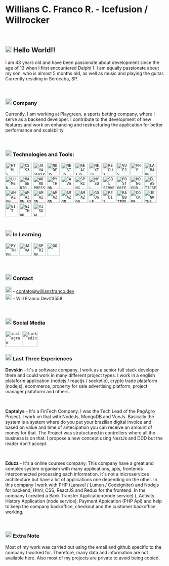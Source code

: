 
<!-- <img align="right" width="250px" style="margin-top:-20px" src="https://i.ibb.co/H2Vnn9B/photo-2021-12-23-11-04-10-removebg-preview.png">

</br>
</br>
-->

<div dsplay="inline-block">
 <h1 align="left">Willians C. Franco R. - Icefusion / Willrocker</h1>
</div>

</br>

## <code><img width="20px" src="https://cdn.simpleicons.org/alienware/000" /></code> Hello World!!
I am 43 years old and have been passionate about development since the age of 13 when I first encountered Delphi 1. I am equally passionate about my son, who is almost 5 months old, as well as music and playing the guitar. Currently residing in Sorocaba, SP.

</br>

### <code><img width="20px" src="https://uxwing.com/wp-content/themes/uxwing/download/business-professional-services/company-enterprise-icon.png" /></code> Company
Currently, I am working at Playgreen, a sports betting company, where I serve as a backend developer. I contribute to the development of new features and work on enhancing and restructuring the application for better performance and scalability.

</br>

### <code><img width="20px" src="https://cdn.simpleicons.org/airplayvideo" /></code> Technologies and Tools: 
<div>
 <code><img width="40px" src="https://cdn.jsdelivr.net/gh/devicons/devicon/icons/html5/html5-original-wordmark.svg" title = "HTML5" alt="HTML5"/></code>
 <code><img width="40px" src="https://cdn.jsdelivr.net/gh/devicons/devicon/icons/css3/css3-original-wordmark.svg" title = "CSS3" alt="CSS3"/></code>
 <code><img width="40px" src="https://cdn.jsdelivr.net/gh/devicons/devicon/icons/javascript/javascript-original.svg" title = "JAVASCRIPT" alt="JAVASCRIPT"/></code>
 <code><img src="https://cdn.simpleicons.org/nodedotjs" title="NODEJS" alt="NODEJS" width="40px"></code>
 <code><img src="https://cdn.simpleicons.org/nestjs" title="NESTJS" alt="NESTJS" width="40px"></code>
 <code><img src="https://cdn.simpleicons.org/react" title="REACTJS" alt="REACTJS" width="40px"></code>
 <code><img src="https://cdn.simpleicons.org/next.js" title="NEXTJS" alt="NEXTJS" width="40px"></code>
 <!-- <code><img src="https://cdn.simpleicons.org/nestjs" title="HOOKS" alt="HOOKS" width="40px"></code> -->
 <code><img src="https://cdn.simpleicons.org/redux" title="REDUX" alt="REDUX" width="40px"></code>
 <code><img src="https://cdn.simpleicons.org/vue.js" title="VUEJS" alt="VUEJS" width="40px"></code>
 <code><img src="https://cdn.simpleicons.org/php" title="PHP" alt="PHP" width="40px"></code>
 <code><img src="https://cdn.simpleicons.org/laravel" title="LARAVEL" alt="LARAVEL" width="40px"></code>
</div>
<div>
 <code><img src="https://cdn.simpleicons.org/lumen" title="LUMEN" alt="LUMEN" width="40px"></code>
 <code><img src="https://cdn.simpleicons.org/magento" title="MAGENTO" alt="MAGENTO" width="40px"></code>
 <code><img src="https://cdn.simpleicons.org/wordpress" title="WORDPRESS" alt="WORDPRESS" width="40px"></code>
 <code><img src="https://cdn.simpleicons.org/python" title="PYTHON" alt="PYTHON" width="40px"></code>
 <code><img width="40px" src="https://cdn.jsdelivr.net/gh/devicons/devicon/icons/java/java-original.svg" title = "JAVA"/></code>
 <code><img src="https://cdn.simpleicons.org/springboot" title="SPRING BOOT" alt="SPRING BOOT" width="40px"></code>
 <code><img width="40px" src="https://cdn.jsdelivr.net/gh/devicons/devicon/icons/mysql/mysql-original.svg" title = "MYSQL"/></code>
 <code><img width="40px" src="https://cdn.simpleicons.org/microsoftsqlserver" title = "SQL SERVER" alt="SQL SERVER"/></code>
 <code><img width="40px" src="https://cdn.simpleicons.org/postgresql" title = "POSTGRE" alt="POSTGREE"/></code>
 <code><img width="40px" src="https://cdn.simpleicons.org/mongodb" title = "MONGODB" alt="MONGODB"/></code>
 <code><img width="40px" src="https://cdn.simpleicons.org/elasticsearch" title = "ELASTICSEARCH" alt="ELASTICSEARCH"/></code>
</div>
<div>
 <code><img width="40px" src="https://cdn.simpleicons.org/amazonaws" title = "AMAZON AWS" alt="AMAZON AWS"/></code>
 <code><img width="40px" src="https://cdn.simpleicons.org/amazons3" title = "AMAZON S3" alt="AMAZON S3"/></code>
 <code><img width="40px" src="https://cdn.simpleicons.org/amazonroute53" title = "AMAZON ROUTE 53" alt="AMAZON ROUTE 53"/></code>
 <code><img width="40px" src="https://cdn.simpleicons.org/amazonec2" title = "AMAZON EC2" alt="AMAZON EC2"/></code>
 <code><img width="40px" src="https://cdn.simpleicons.org/amazonecs" title = "AMAZON ECS" alt="AMAZON ECS"/></code>
 <code><img width="40px" src="https://cdn.simpleicons.org/amazoncloudwatch" title = "AMAZON CLOUDWATCH" alt="AMAZON CLOUDWATCH"/></code>
 <code><img width="40px" src="https://cdn.simpleicons.org/googlecloud" title = "GOOGLE CLOUD" alt="GOOGLE CLOUD"/></code>
 <code><img width="40px" src="https://cdn.simpleicons.org/redis" title = "REDIS" alt="REDIS"/></code>
 <code><img width="40px" src="https://cdn.simpleicons.org/rabbitmq" title = "RABBITMQ" alt="RABBITMQ"/></code>
 <code><img width="40px" src="https://cdn.simpleicons.org/docker" title = "DOCKER" alt="DOCKER"/></code>
 <code><img width="40px" src="https://cdn.simpleicons.org/jenkins" title = "JENKINS" alt="JENKINS"/></code>
</div>
<div>
 <code><img width="40px" src="https://cdn.jsdelivr.net/gh/devicons/devicon/icons/git/git-original.svg" title = "GIT" alt="GIT" /></code>
 <code><img width="40px" src="https://cdn.jsdelivr.net/gh/devicons/devicon/icons/github/github-original.svg" title = "GITHUB" alt="GITHUB"/></code>
 <code><img width="40px" src="https://cdn.simpleicons.org/visualcodestudio" title = "VISUAL CODE STUDIO" alt="VISUAL CODE STUDIO"/></code>
</div>

</br>

### <code><img width="20px" src="https://cdn.simpleicons.org/carrd/000" /></code> In Learning
<code><img src="https://cdn.simpleicons.org/python" title="PYTHON" alt="PYTHON" width="40px"></code>
<code><img width="40px" src="https://cdn.jsdelivr.net/gh/devicons/devicon/icons/java/java-original.svg" title = "JAVA" alt="JAVA"/></code>
<code><img src="https://cdn.simpleicons.org/springboot" title="SPRING BOOT" alt="SPRING BOOT" width="40px"></code>
<code><img src="https://cdn.simpleicons.org/go" title="GO" alt="GO" width="40px"></code>

</br>

### <code><img width="20px" src="https://cdn.simpleicons.org/gmail/000" /></code> Contact
  <code><img src="https://cdn.simpleicons.org/gmail" title="GMAIL" alt="GMAIL" width="20px"></code> - [contato@williansfranco.dev](mailto:contato@williansfranco.dev?subject=[GitHub])
  </br>
  <code><img src="https://cdn.simpleicons.org/discord" title="DISCORD" alt="DISCORD" width="20px"></code> - Will Franco Dev#3558

</br>

### <code><img width="20px" src="https://cdn.simpleicons.org/linkfire/000" /></code> Social Media
  <a href="https://www.instagram.com/williansfranco1980/">
    <code><img align="left" width="50px" src="https://cdn.simpleicons.org/instagram" alt="instagram" style="vertical-align:top;"></code>
  </a> 
  <!--   <a href="https://twitter.com/jeniblo_dev">
    <img align="left" width="80px" src="https://i.ibb.co/ZcFHDpv/twitter.png" alt="twitter" style="vertical-align:top;">
  </a> -->
  <a href="https://www.linkedin.com/in/willians-franco/">
    <code><img width="50px" src="https://cdn.simpleicons.org/linkedin" alt="linkedin" style="vertical-align:top;"></code>
  </a>

</br>

### <code><img width="20px" src="https://www.iconspng.com/images/mental-health-icon/mental-health-icon.jpg" /></code> Last Three Experiences
**Devskin** - It's a software company. I work as a senior full stack developer there and could work in many different project types. I work in a english plataform application (nodejs / reactjs / socketio), crypto trade plataform (nodejs), ecommerce, property for sale advertising platform, project manager plataform and others.

</br>

**Captalys** - It's a FinTech Company.  I was the Tech Lead of the PagAgro Project. I work on that with NodeJs, MongoDB and VueJs. Basically the system is a system where do you put your brazilian digital invoice and based on value and time of antecipation you can receive an amount of money for that. The Project was strutuctured in controllers where all the business is on that. I propose a new concept using NestJs and DDD but the leader don`t accept. 

</br>

**Eduzz** - It's a online courses company. This company have a great and complex system organism with many applications, apis, frontends interconnected processing each information. It`s not a microservices architecture but have a lot of applications one depending on the other. In this company I work with PHP (Laravel / Lumen / Codeigniter) and Nodejs for backend, Html, CSS, ReactJS and Redux for the frontend. In ths company I created a Bank Transfer Application(node service) (, Activity History Application (node service), Payment Appication (PHP Api) and help to keep the company backoffice, checkout and the customer backoffice working.

</br >

### <code><img width="20px" src="https://cdn.simpleicons.org/gnometerminal/000" /></code> Extra Note
Most of my work was carried out using the email and github specific to the company I worked for. Therefore, many data and information are not available here. Also most of my projects are private to avoid being copied.
